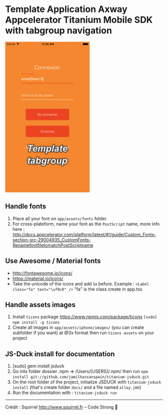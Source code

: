 # Template Application Axway Appcelerator Titanium Mobile SDK with tabgroup navigation

![Template Titanium mobile tabgroup navigation](https://github.com/SquirrelMobile/titanium-template-tabgroup/blob/master/screens/animated.gif?raw=true "Template Titanium mobile tabgroup navigation")

## Handle fonts

1. Place all your font on `app/assets/fonts` folder.
2. For cross-plateform, name your font as the `PostScript` name, more info here : http://docs.appcelerator.com/platform/latest/#!/guide/Custom_Fonts-section-src-29004935_CustomFonts-RenamefontfiletomatchPostScriptname

## Use Awesome / Material fonts
- http://fontawesome.io/icons/
- https://material.io/icons/
- Take the unicode of the icons and add \u before.
Example : `<Label class="fa" text="\uf0c0" />`
"fa" is the class create in app.tss


## Handle assets images

1. Install `ticons` package https://www.npmjs.com/package/ticons
`[sudo] npm install -g ticons`
2. Create all images in `app/assets/iphone/images/` (you can create subfolder if you want) at @3x format then run `ticons assets` on your project

## JS-Duck install for documentation

1. [sudo] gem install jsduck
2. Go into folder dossier .npm => /Users/[USERS]/.npm/
then run `npm install git://github.com/jamilhassanspain/titanium-jsduck.git`
3. On the root folder of the project, initialize JSDUCK with `titanium-jsduck install` (that's create folder `docs/` and a file named `alloy.jmk`)
4. Run the documentation with : `titanium-jsduck run`

___

Crédit : Squirrel http://www.squirrel.fr
– Code Strong 🚀
